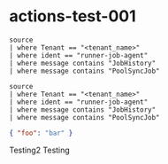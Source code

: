 # actions-test-001

```kusto
source
| where Tenant == "<tenant_name>"
| where ident == "runner-job-agent"
| where message contains "JobHistory"
| where message contains "PoolSyncJob"
```

```csl
source
| where Tenant == "<tenant_name>"
| where ident == "runner-job-agent"
| where message contains "JobHistory"
| where message contains "PoolSyncJob"
```

```json
{ "foo": "bar" }
```

Testing2
Testing
